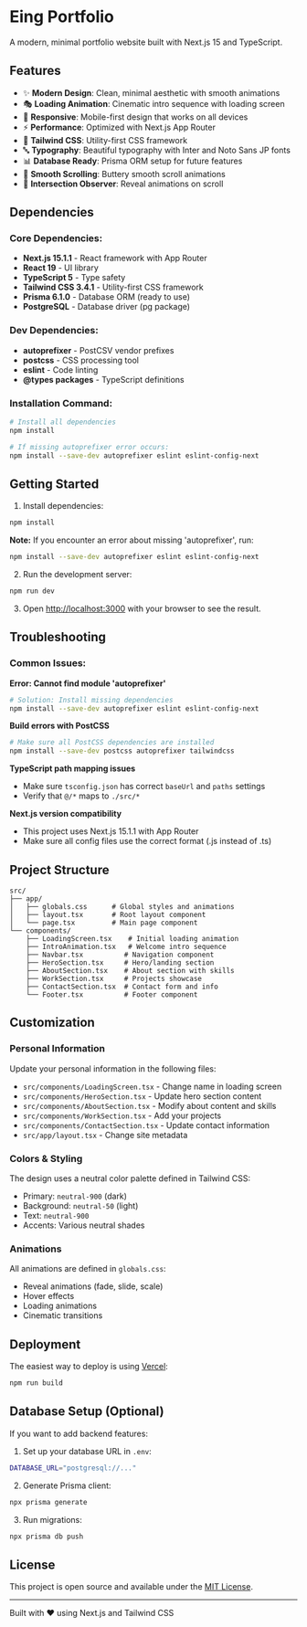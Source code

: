 # Eing Portfolio

A modern, minimal portfolio website built with Next.js 15 and TypeScript.

## Features

- ✨ **Modern Design**: Clean, minimal aesthetic with smooth animations
- 🎭 **Loading Animation**: Cinematic intro sequence with loading screen
- 📱 **Responsive**: Mobile-first design that works on all devices
- ⚡ **Performance**: Optimized with Next.js App Router
- 🎨 **Tailwind CSS**: Utility-first CSS framework
- 🔤 **Typography**: Beautiful typography with Inter and Noto Sans JP fonts
- 📊 **Database Ready**: Prisma ORM setup for future features
- 🌟 **Smooth Scrolling**: Buttery smooth scroll animations
- 🎯 **Intersection Observer**: Reveal animations on scroll

## Dependencies

### Core Dependencies:
- **Next.js 15.1.1** - React framework with App Router
- **React 19** - UI library
- **TypeScript 5** - Type safety
- **Tailwind CSS 3.4.1** - Utility-first CSS framework
- **Prisma 6.1.0** - Database ORM (ready to use)
- **PostgreSQL** - Database driver (pg package)

### Dev Dependencies:
- **autoprefixer** - PostCSV vendor prefixes
- **postcss** - CSS processing tool
- **eslint** - Code linting
- **@types packages** - TypeScript definitions

### Installation Command:
```bash
# Install all dependencies
npm install

# If missing autoprefixer error occurs:
npm install --save-dev autoprefixer eslint eslint-config-next
```

## Getting Started

1. Install dependencies:
```bash
npm install
```

**Note:** If you encounter an error about missing 'autoprefixer', run:
```bash
npm install --save-dev autoprefixer eslint eslint-config-next
```

2. Run the development server:
```bash
npm run dev
```

3. Open [http://localhost:3000](http://localhost:3000) with your browser to see the result.

## Troubleshooting

### Common Issues:

**Error: Cannot find module 'autoprefixer'**
```bash
# Solution: Install missing dependencies
npm install --save-dev autoprefixer eslint eslint-config-next
```

**Build errors with PostCSS**
```bash
# Make sure all PostCSS dependencies are installed
npm install --save-dev postcss autoprefixer tailwindcss
```

**TypeScript path mapping issues**
- Make sure `tsconfig.json` has correct `baseUrl` and `paths` settings
- Verify that `@/*` maps to `./src/*`

**Next.js version compatibility**
- This project uses Next.js 15.1.1 with App Router
- Make sure all config files use the correct format (.js instead of .ts)

## Project Structure

```
src/
├── app/
│   ├── globals.css      # Global styles and animations
│   ├── layout.tsx       # Root layout component
│   └── page.tsx         # Main page component
└── components/
    ├── LoadingScreen.tsx    # Initial loading animation
    ├── IntroAnimation.tsx   # Welcome intro sequence
    ├── Navbar.tsx          # Navigation component
    ├── HeroSection.tsx     # Hero/landing section
    ├── AboutSection.tsx    # About section with skills
    ├── WorkSection.tsx     # Projects showcase
    ├── ContactSection.tsx  # Contact form and info
    └── Footer.tsx          # Footer component
```

## Customization

### Personal Information
Update your personal information in the following files:
- `src/components/LoadingScreen.tsx` - Change name in loading screen
- `src/components/HeroSection.tsx` - Update hero section content
- `src/components/AboutSection.tsx` - Modify about content and skills
- `src/components/WorkSection.tsx` - Add your projects
- `src/components/ContactSection.tsx` - Update contact information
- `src/app/layout.tsx` - Change site metadata

### Colors & Styling
The design uses a neutral color palette defined in Tailwind CSS:
- Primary: `neutral-900` (dark)
- Background: `neutral-50` (light)
- Text: `neutral-900`
- Accents: Various neutral shades

### Animations
All animations are defined in `globals.css`:
- Reveal animations (fade, slide, scale)
- Hover effects
- Loading animations
- Cinematic transitions

## Deployment

The easiest way to deploy is using [Vercel](https://vercel.com/new?utm_medium=default-template&filter=next.js&utm_source=create-next-app&utm_campaign=create-next-app-readme):

```bash
npm run build
```

## Database Setup (Optional)

If you want to add backend features:

1. Set up your database URL in `.env`:
```bash
DATABASE_URL="postgresql://..."
```

2. Generate Prisma client:
```bash
npx prisma generate
```

3. Run migrations:
```bash
npx prisma db push
```

## License

This project is open source and available under the [MIT License](LICENSE).

---

Built with ❤️ using Next.js and Tailwind CSS
